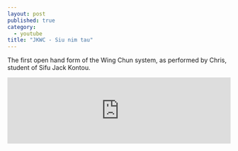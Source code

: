 ```yaml
---
layout: post
published: true
category: 
  - youtube
title: "JKWC - Siu nim tau"
---
```



The first open hand form of the Wing Chun system, as performed by Chris, student of Sifu Jack Kontou.

<iframe width="100%" height="auto" src="https://www.youtube.com/embed/9ur39o3HdBk?rel=0" frameborder="0" allowfullscreen></iframe>
